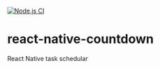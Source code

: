 [![Node.js CI](https://github.com/syed-ahmad/react-native-countdown/actions/workflows/node.js.yml/badge.svg)](https://github.com/syed-ahmad/react-native-countdown/actions/workflows/node.js.yml)

# react-native-countdown
React Native task schedular
